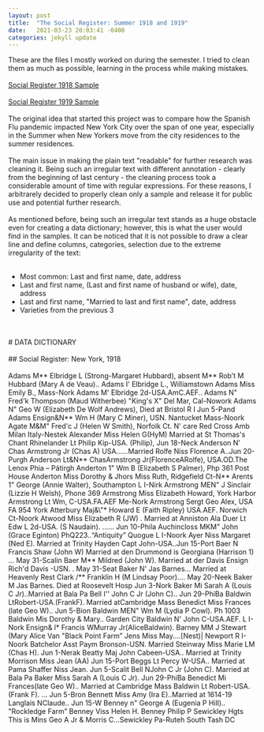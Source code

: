 ```yaml
---
layout: post
title:  "The Social Register: Summer 1918 and 1919"
date:   2021-03-23 20:03:41 -0400
categories: jekyll update
---
```

These are the files I mostly worked on during the semester. I tried to clean them as much as possible, learning in the process while making mistakes.
<br>
<br>
[Social Register 1918 Sample](https://github.com/comp-methods-fsu-2021/computational_methods_sp21/blob/main/social_register_1918_sample.txt)
<br>
<br>
[Social Register 1919 Sample](https://github.com/comp-methods-fsu-2021/computational_methods_sp21/blob/main/social_register_1919.txt)
<br>
<br>
The original idea that started this project was to compare how the Spanish Flu pandemic impacted New York City over the span of one year, especially in the Summer when New Yorkers move from the city residences to the summer residences. 
<br>
<br>
The main issue in making the plain text "readable" for further research was cleaning it. Being such an irregular text with different annotation - clearly from the beginning of last century - the cleaning process took a considerable amount of time with regular expressions. For these reasons, I arbitrarely decided to properly clean only a sample and release it for public use and potential further research.
<br>
<br>
As mentioned before, being such an irregular text stands as a huge obstacle even for creating a data dictionary; however, this is what the user would find in the samples. It can be noticed that it is not possible to draw a clear line and define columns, categories, selection due to the extreme irregularity of the text:
<br>
<br>
* Most common: Last and first name, date, address
* Last and first name, (Last and first name of husband or wife), date, address 
* Last and first name, "Married to last and first name", date, address
* Varieties from the previous 3
<br>
<br>
# DATA DICTIONARY
<br>
<br>
## Social Register: New York, 1918
<br>
<br>
Adams M** Elbridge L (Strong-Margaret Hubbard), absent 
M** Rob’t M Hubbard (Mary A de Veau).. 
Adams I' Elbridge L., Williamstown  
Adams Miss Emily B., Mass-Nork  
Adams M' Elbridge 2d-USA.AmC.AEF.. 
Adams N" Fred'k Thompson (Maud Witherbee) "King's X" Del Mar, Cal-Nowork 	
Adams N" Geo W (Elizabeth De Wolf Andrews), Died at Bristol R I Jun 5-Pand 
Adams Ensign&N** Wm H (Mary C Miner), USN. Nantucket Mass-Noork 
Agate M&M" Fred'c J (Helen W Smith), Norfolk Ct. N' care Red Cross Amb Milan Italy-Nestek 
Alexander Miss Helen G(HyM) Married at St Thomas's Chant Rhinelander Lt Philip Kip-USA. (Philip), Jun 18-Neck Anderson N' Chas
Armstrong Jr (Chas A) USA......Married Rolfe Niss Florence A..Jun 20-Purgh 
Anderson Lt&N** ChasArmstrong Jr(FlorenceARolfe), USA.OD.The Lenox Phia – Pátirgh 
Anderton 1" Wm B (Elizabeth S Palmer), Php 361 Post House 
Anderton Miss Dorothy & Jhors Miss Ruth, Ridgefield Ct-N** 
Arents 1" George (Annie Walter), Southampton L I-Nirk
Armstrong MEN" J Sinclair (Lizzie H Welsh), Phone 369 
Armstrong Miss Elizabeth Howard, York Harbor
Armstrong Lt Wm, C-USA.FA.AEF Me-Nork 
Armstrong Sergt Geo Alex, USA FA 954 York
Atterbury Maj&\"* Howard E (Faith Ripley) USA.AEF. Norwich Ct-Noork
Atwood Miss Elizabeth R (JW) . Married at Anniston Ala Duer Lt Edw L 2d-USA. (S Naudain). ...... Jun 10-Phila
Auchincloss MKM" John (Grace Eginton) PhQ223..“Antiquity” Quogue L I-Noork 
Ayer Niss Margaret (Ned E). Married at Trinity Hayden Capt John-USA..Jun 15-Port 
Baer N Francis Shaw (John W) Married at den Drummond is Georgiana (Harrison 1) ... May 31-Scalin
Baer M** Mildred (John W). Married at der Davis Ensign Rich'd Davis -USN. . May 31-Seat
Baker N' Jas Barnes... Married at Heavenly Rest Clark /** Franklin H (M Lindsay Poor).... May 20-Neek
Baker M Jas Barnes. Died at Roosevelt Hosp Jun 3-Nork Baker Mi Sarah A (Louis C Jr)..Married at Bala Pa
Bell I'' John C Jr (John C).. Jun 29-PhiBa 
Baldwin LtRobert-USA.(FrankF). Married atCambridge Mass Benedict Miss Frances (late Geo W).. Jun 5-Bion
Baldwin MEN" Wm M (Lydia P Cowl). Ph 1003
Baldwin Mis Dorothy & Mary.. Garden City 
Baldwin N' John C-USA.AEF. L I-Nork Ensign& l* Francis WMurray Jr(AliceBaldwin). 
Barney MM J Stewart (Mary Alice Van "Black Point Farm” Jens Miss May....[Nest)| Newport R I-Noork
Batchelor Asst Paym Bronson-USN. Married Steinway Miss Marie LM (Chas H). Jun 1-Nerak
Beatty Maj John Cabeen-USA.. Married at Trinity Morrison Miss Jean (AA) Jun 15-Port 
Beggs Lt Percy W-USA.. Married at Pama Shaffer Niss Jean. Jun 5-Scalit 
Bell NJohn C Jr (John C). Married at Bala Pa 
Baker Miss Sarah A (Louis C Jr). Jun 29-PhiBa
Benedict Mi Frances(late Geo W).. Married at Cambridge Mass 
Baldwin Lt Robert-USA. (Frank F). ... Jun 5-Bron Bennett Miss Amy (Ira E)..Married at 1614-19 Langlais NClaude.. Jun 15-W 
Benney n" George A (Eugenia P Hill).. "Rockledge Farm” 
Benney Viss Helen H. 
Benney Philip P Sewickley Hgts This is Mins Geo A Jr & Morris C...Sewickley Pa-Ruteh South Tash DC